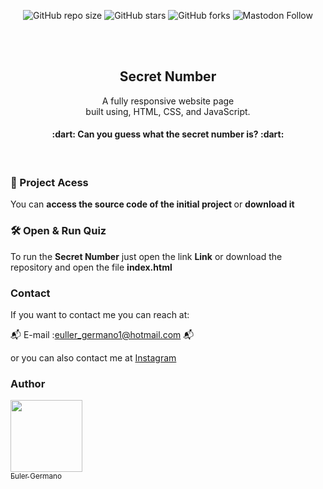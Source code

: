<div align="center">
  
  ![GitHub repo size](https://img.shields.io/github/repo-size/eullerg/Numero-secreto)
  ![GitHub stars](https://img.shields.io/github/stars/eullerg/Numero-secreto)
  ![GitHub forks](https://img.shields.io/github/forks/eullerg/Numero-secreto)
  ![Mastodon Follow](https://img.shields.io/mastodon/follow/110913095554798781)
 
  <br />
  <br />
  
  <h2 align="center">Secret Number</h2>

  A fully responsive website page  <br />built using, HTML, CSS, and JavaScript.

  <h4>
    :dart:  Can you guess what the secret number is?  :dart:
</h4>


</div>

<br />



### 📁 Project Acess

You can <strong> access the source code of the initial project </strong> or <strong> download it </strong>

### 🛠️ Open & Run Quiz

To run the **Secret Number** just open the link **Link** or download the repository and open the file <strong> index.html </strong>


### Contact

If you want to contact me you can reach at: 

:mailbox_with_mail: E-mail :euller_germano1@hotmail.com	:mailbox_with_mail: 	

or you can also contact me at [Instagram](https://www.instagram.com/og.euller)


### Author

 [<img src="https://avatars.githubusercontent.com/u/28613413?v=4" width=115><br><sub>Euler Germano</sub>](https://github.com/eullerg) 

